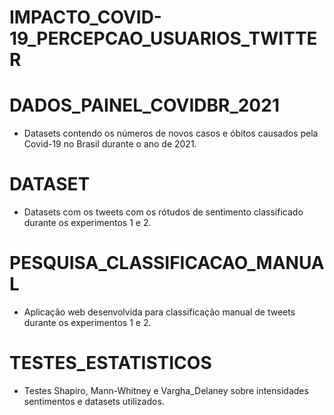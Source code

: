 # IMPACTO_COVID-19_PERCEPCAO_USUARIOS_TWITTER

# DADOS_PAINEL_COVIDBR_2021
- Datasets contendo os números de novos casos e óbitos causados pela Covid-19 no Brasil durante o ano de 2021.

# DATASET
- Datasets com os tweets com os rótudos de sentimento classificado durante os experimentos 1 e 2.

# PESQUISA_CLASSIFICACAO_MANUAL
- Aplicação web desenvolvida para classificação manual de tweets durante os experimentos 1 e 2.

# TESTES_ESTATISTICOS
- Testes Shapiro, Mann-Whitney e Vargha_Delaney sobre intensidades sentimentos e datasets utilizados.
